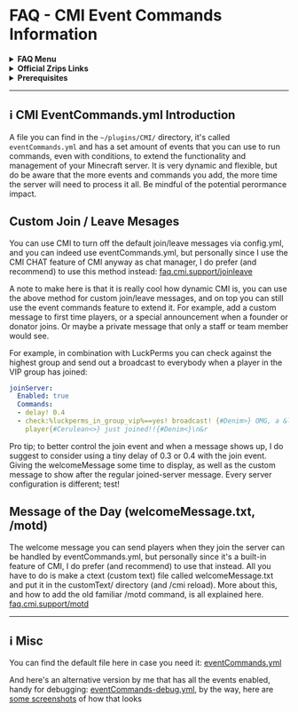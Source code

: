 # FAQ - CMI Event Commands Information

<topMenu>
<details>
    <summary><strong>FAQ Menu</strong></summary>
    <p>
     • <a href="https://faq.cmi.support/bungee">Bungeecord-Info</a>, 
     • <a href="https://faq.cmi.support/chance">Chance-Example</a>, 
     • <a href="https://faq.cmi.support/format">Chat-Format</a>, 
     • <a href="https://faq.cmi.support/chat">Chat-Manager</a>, 
     • <a href="https://faq.cmi.support/chatfilter">Chat-Filter</a>, 
     • <a href="https://faq.cmi.support/chatrooms">Chat-Rooms</a>, 
     • <a href="https://faq.cmi.support/commands">Commands-Manager</a>, 
     • <a href="https://faq.cmi.support/joinleave">Custom-Join-Leave</a>, 
     • <a href="https://faq.cmi.support/economy">Economy-Manager</a>, 
     • <a href="https://faq.cmi.support/ext-cmds">Extending-Commands</a>, 
     • <a href="https://faq.cmi.support/gettingstarted">Getting-Started</a>, 
     • <a href="https://faq.cmi.support/glow">Glow</a>, 
     • <a href="https://faq.cmi.support/help">Custom-Help</a>, 
     • <a href="https://faq.cmi.support/hexcolors">Hex-Colors</a>, 
     • <a href="https://faq.cmi.support/import">Importing-Data</a>, 
     • <a href="https://faq.cmi.support/library">CMILib</a>, 
     • <a href="https://faq.cmi.support/prefix">LuckPerms-Prefix</a>, 
     • <a href="https://faq.cmi.support/migrate">Migrate-Database</a>, 
     • <a href="https://faq.cmi.support/mode-stuck">Mode-Stuck</a>, 
     • <a href="https://faq.cmi.support/more-msg-cmds">More-Msg-Commands</a>, 
     • <a href="https://faq.cmi.support/motd">MOTD</a>, 
     • <a href="https://faq.cmi.support/params">Parameters</a>, 
     • <a href="https://faq.cmi.support/ranks">Ranks</a>, 
     • <a href="https://faq.cmi.support/rules">Custom-Rules</a>, 
     • <a href="https://faq.cmi.support/running">Running-CMI</a>, 
     • <a href="https://faq.cmi.support/safety">Safety-Tips</a>, 
     • <a href="https://faq.cmi.support/social">Social-Addon</a>, 
     • <a href="https://faq.cmi.support/specialized">Specialized-Cmds</a>, 
     • <a href="https://faq.cmi.support/toggle">Toggle-Example</a>, 
     • <a href="https://faq.cmi.support/trash">Trash</a>, 
     • <a href="https://faq.cmi.support/votes">Vote-Manager</a>,
     • <a href="https://faq.cmi.support/moderation">User-Moderation</a>,
     • <a href="https://faq.cmi.support/worth">Worth</a>.
    </p>
</details>

<details>
    <summary><strong>Official Zrips Links</strong></summary>
    <ul>
        <li><a href="https://zrips.net/">Zrips Website</a>
         <pre>https://www.zrips.net/<br>The official website, wiki/documentation/information</pre></li>
        <li><a href="https://discord.gg/dDMamN4">Zrips Discord</a>
         <pre>https://discord.gg/dDMamN4<br>The official Discord community server with member-driven support</pre></li>
        <li><a href="https://github.com/Zrips/">Zrips Github</a>
         <pre>https://github.com/Zrips<br>The place for bug reports and feature suggestions</pre></li>
    </ul>
</details>

<details>
    <summary><strong>Prerequisites</strong></summary>
    <ul>
        <li><a href="https://www.spigotmc.org/resources/3742/">Buy and Download CMI</a> (premium plugin)
         <pre>https://www.spigotmc.org/resources/3742/<br>Get the CMI plugin if you haven't already, and then Install it on all your servers</pre></li>
        <li><a href="https://www.spigotmc.org/resources/87610/">Also Download CMILib</a> (free library) (<a href="https://github.com/mrfdev/CMI/edit/master/Resources/FAQ/cmi-library.md">more info</a>)
         <pre>https://www.spigotmc.org/resources/87610/<br>All Zrips plugins require the CMILib .jar file. Get it and also put it on all your servers.</pre></li>
        <li>All my FAQ pages have been written for Spigot / Paper 1.18.2 and CMI 9.1.4.x or newer.</li>
        <li>The mrfdev github page is not an official resource, we're building up our knowledge base as a courtesy.</li>
        <li>I am an admin on the Zrips Discord, this does not mean what I share on here is official.</li>
    </ul>
</details>
</topMenu>

---

## <g-emoji class="g-emoji" alias="information_source" fallback-src="https://github.githubassets.com/images/icons/emoji/unicode/2139.png">ℹ️</g-emoji> CMI EventCommands.yml Introduction

A file you can find in the `~/plugins/CMI/` directory, it's called `eventCommands.yml` and has a set amount of events that you can use to run commands, even with conditions, to extend the functionality and management of your Minecraft server. It is very dynamic and flexible, but do be aware that the more events and commands you add, the more time the server will need to process it all. Be mindful of the potential perormance impact.

## Custom Join / Leave Mesages

You can use CMI to turn off the default join/leave messages via config.yml, and you can indeed use eventCommands.yml, but personally since I use the CMI CHAT feature of CMI anyway as chat manager, I do prefer (and recommend) to use this method instead: [faq.cmi.support/joinleave](https://github.com/mrfdev/CMI/blob/master/Resources/FAQ/cmi-custom-joinleave.md)

A note to make here is that it is really cool how dynamic CMI is, you can use the above method for custom join/leave messages, and on top you can still use the event commands feature to extend it. For example, add a custom message to first time players, or a special announcement when a founder or donator joins. Or maybe a private message that only a staff or team member would see. 

For example, in combination with LuckPerms you can check against the highest group and send out a broadcast to everybody when a player in the VIP group has joined:
```yaml
joinServer:
  Enabled: true
  Commands:
  - delay! 0.4
  - check:%luckperms_in_group_vip%==yes! broadcast! {#Denim>} OMG, a &lVIP
    player{#Cerulean<>} just joined!!{#Denim<}\n&r
```
Pro tip; to better control the join event and when a message shows up, I do suggest to consider using a tiny delay of 0.3 or 0.4 with the join event. Giving the welcomeMessage some time to display, as well as the custom message to show after the regular joined-server message. Every server configuration is different; test!

## Message of the Day (welcomeMessage.txt, /motd)

The welcome message you can send players when they join the server can be handled by eventCommands.yml, but personally since it's a built-in feature of CMI, I do prefer (and recommend) to use that instead. All you have to do is make a ctext (custom text) file called welcomeMessage.txt and put it in the customText/ directory (and /cmi reload). More about this, and how to add the old familiar /motd command, is all explained here. [faq.cmi.support/motd](https://github.com/mrfdev/CMI/blob/master/Resources/FAQ/cmi-motd.md)

---

## <g-emoji class="g-emoji" alias="information_source" fallback-src="https://github.githubassets.com/images/icons/emoji/unicode/2139.png">ℹ️</g-emoji> Misc

You can find the default file here in case you need it: [eventCommands.yml](https://github.com/mrfdev/CMI/blob/master/Resources/Alternatives/eventCommands.yml)

And here's an alternative version by me that has all the events enabled, handy for debugging: [eventCommands-debug.yml](https://github.com/mrfdev/CMI/blob/master/Resources/Alternatives/eventCommands-debug.yml), by the way, here are [some screenshots](https://imgur.com/a/ewH5B8h) of how that looks

